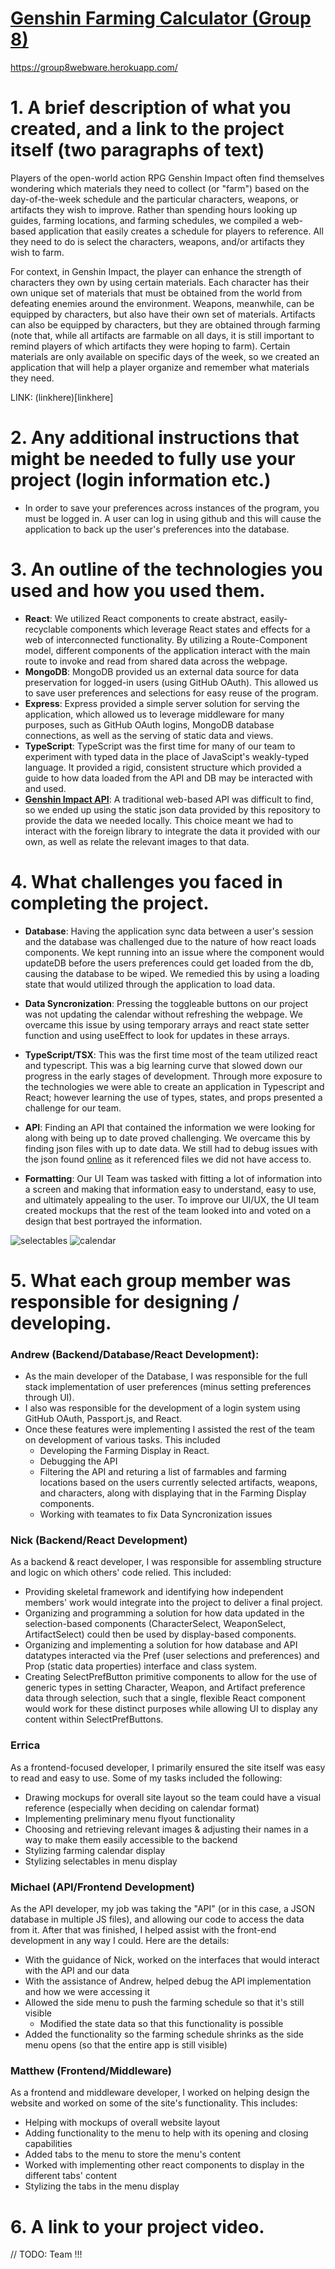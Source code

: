 # [Genshin Farming Calculator (Group 8)](https://group8webware.herokuapp.com/)
https://group8webware.herokuapp.com/

# 1. A brief description of what you created, and a link to the project itself (two paragraphs of text)

Players of the open-world action RPG Genshin Impact often find themselves wondering which materials they need to collect (or "farm") based on the day-of-the-week schedule and the particular characters, weapons, or artifacts they wish to improve. Rather than spending hours looking up guides, farming locations, and farming schedules, we compiled a web-based application that easily creates a schedule for players to reference. All they need to do is select the characters, weapons, and/or artifacts they wish to farm.

For context, in Genshin Impact, the player can enhance the strength of characters they own by using certain materials. Each character has their own unique set of materials that must be obtained from the world from defeating enemies around the environment. Weapons, meanwhile, can be equipped by characters, but also have their own set of materials. Artifacts can also be equipped by characters, but they are obtained through farming (note that, while all artifacts are farmable on all days, it is still important to remind players of which artifacts they were hoping to farm). Certain materials are only available on specific days of the week, so we created an application that will help a player organize and remember what materials they need.

LINK: (linkhere)[linkhere]

# 2. Any additional instructions that might be needed to fully use your project (login information etc.)

- In order to save your preferences across instances of the program, you must be logged in.  A user can log in using github and this will cause the application to back up the user's preferences into the database.

# 3. An outline of the technologies you used and how you used them.
- **React**:
We utilized React components to create abstract, easily-recyclable components which leverage React states and effects for a web of interconnected functionality. By utilizing a Route-Component model, different components of the application interact with the main route to invoke and read from shared data across the webpage.
- **MongoDB**:
MongoDB provided us an external data source for data preservation for logged-in users (using GitHub OAuth). This allowed us to save user preferences and selections for easy reuse of the program.
- **Express**:
Express provided a simple server solution for serving the application, which allowed us to leverage middleware for many purposes, such as GitHub OAuth logins, MongoDB database connections, as well as the serving of static data and views.
- **TypeScript**:
TypeScript was the first time for many of our team to experiment with typed data in the place of JavaScipt's weakly-typed language. It provided a rigid, consistent structure which provided a guide to how data loaded from the API and DB may be interacted with and used.
- **[Genshin Impact API](https://github.com/bongikairu/genshin-farming-database)**:
A traditional web-based API was difficult to find, so we ended up using the static json data provided by this repository to provide the data we needed locally. This choice meant we had to interact with the foreign library to integrate the data it provided with our own, as well as relate the relevant images to that data.

# 4. What challenges you faced in completing the project.
- **Database**: 
Having the application sync data between a user's session and the database was challenged due to the nature of how react loads components.  We kept running into an issue where the component would updateDB before the users preferences could get loaded from the db, causing the database to be wiped.  We remedied this by using a loading state that would utilized through the application to load data.

- **Data Syncronization**: 
Pressing the toggleable buttons on our project was not updating the calendar without refreshing the webpage.  We overcame this issue by using temporary arrays and react state setter function and using useEffect to look for updates in these arrays.

- **TypeScript/TSX**: 
This was the first time most of the team utilized react and typescript.  This was a big learning curve that slowed down our progress in the early stages of development.  Through more exposure to the technologies we were able to create an application in Typescript and React; however learning the use of types, states, and props presented a challenge for our team.

- **API**: 
Finding an API that contained the information we were looking for along with being up to date proved challenging.  We overcame this by finding json files with up to date data.  We still had to debug issues with the json found [online](https://github.com/bongikairu/genshin-farming-database) as it referenced files we did not have access to.

- **Formatting**:
Our UI Team was tasked with fitting a lot of information into a screen and making that information easy to understand, easy to use, and ultimately appealing to the user. To improve our UI/UX, the UI team created mockups that the rest of the team looked into and voted on a design that best portrayed the information.

![selectables](./selectables.png)
![calendar](./calendar.png)

# 5. What each group member was responsible for designing / developing.
### Andrew (Backend/Database/React Development):
- As the main developer of the Database, I was responsible for the full stack implementation of user preferences (minus setting preferences through UI).
- I also was responsible for the development of a login system using GitHub OAuth, Passport.js, and React.
- Once these features were implementing I assisted the rest of the team on development of various tasks.  This included
    - Developing the Farming Display in React.
    - Debugging the API
    - Filtering the API and returing a list of farmables and farming locations based on the users currently selected artifacts, weapons, and characters, along with displaying that in the Farming Display components.
    - Working with teamates to fix Data Syncronization issues

### Nick (Backend/React Development)
As a backend & react developer, I was responsible for assembling structure and logic on which others' code relied. This included:
- Providing skeletal framework and identifying how independent members' work would integrate into the project to deliver a final project.
- Organizing and programming a solution for how data updated in the selection-based components (CharacterSelect, WeaponSelect, ArtifactSelect) could then be used by display-based components.
- Organizing and implementing a solution for how database and API datatypes interacted via the Pref (user selections and preferences) and Prop (static data properties) interface and class system.
- Creating SelectPrefButton primitive components to allow for the use of generic types in setting Character, Weapon, and Artifact preference data through selection, such that a single, flexible React component would work for these distinct purposes while allowing UI to display any content within SelectPrefButtons.

### Errica
As a frontend-focused developer, I primarily ensured the site itself was easy to read and easy to use. Some of my tasks included the following:
- Drawing mockups for overall site layout so the team could have a visual reference (especially when deciding on calendar format)
- Implementing preliminary menu flyout functionality
- Choosing and retrieving relevant images & adjusting their names in a way to make them easily accessible to the backend
- Stylizing farming calendar display
- Stylizing selectables in menu display

### Michael (API/Frontend Development)
As the API developer, my job was taking the "API" (or in this case, a JSON database in multiple JS files), and allowing our code to access the data from it. After that was finished, I helped assist with the front-end development in any way I could. Here are the details:
- With the guidance of Nick, worked on the interfaces that would interact with the API and our data
- With the assistance of Andrew, helped debug the API implementation and how we were accessing it
- Allowed the side menu to push the farming schedule so that it's still visible
  - Modified the state data so that this functionality is possible
- Added the functionality so the farming schedule shrinks as the side menu opens (so that the entire app is still visible)

### Matthew (Frontend/Middleware)
As a frontend and middleware developer, I worked on helping design the website and worked on some of the site's functionality. This includes:
- Helping with mockups of overall website layout
- Adding functionality to the menu to help with its opening and closing capabilities
- Added tabs to the menu to store the menu's content
- Worked with implementing other react components to display in the different tabs' content
- Stylizing the tabs in the menu display

# 6. A link to your project video.
// TODO: Team !!!
